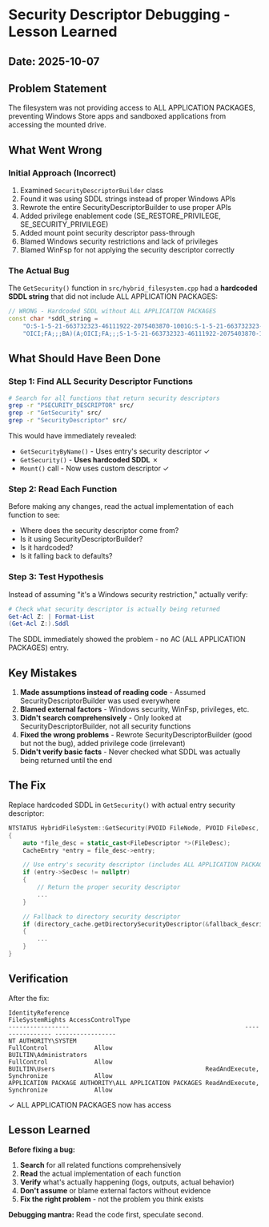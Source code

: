 # Security Descriptor Debugging - Lesson Learned

## Date: 2025-10-07

## Problem Statement

The filesystem was not providing access to ALL APPLICATION PACKAGES, preventing Windows Store apps and sandboxed applications from accessing the mounted drive.

## What Went Wrong

### Initial Approach (Incorrect)
1. Examined `SecurityDescriptorBuilder` class
2. Found it was using SDDL strings instead of proper Windows APIs
3. Rewrote the entire SecurityDescriptorBuilder to use proper APIs
4. Added privilege enablement code (SE_RESTORE_PRIVILEGE, SE_SECURITY_PRIVILEGE)
5. Added mount point security descriptor pass-through
6. Blamed Windows security restrictions and lack of privileges
7. Blamed WinFsp for not applying the security descriptor correctly

### The Actual Bug
The `GetSecurity()` function in `src/hybrid_filesystem.cpp` had a **hardcoded SDDL string** that did not include ALL APPLICATION PACKAGES:

```cpp
// WRONG - Hardcoded SDDL without ALL APPLICATION PACKAGES
const char *sddl_string =
    "O:S-1-5-21-663732323-46111922-2075403870-1001G:S-1-5-21-663732323-46111922-2075403870-1001D:(A;OICI;FA;;;SY)(A;"
    "OICI;FA;;;BA)(A;OICI;FA;;;S-1-5-21-663732323-46111922-2075403870-1001)";
```

## What Should Have Been Done

### Step 1: Find ALL Security Descriptor Functions
```bash
# Search for all functions that return security descriptors
grep -r "PSECURITY_DESCRIPTOR" src/
grep -r "GetSecurity" src/
grep -r "SecurityDescriptor" src/
```

This would have immediately revealed:
- `GetSecurityByName()` - Uses entry's security descriptor ✓
- `GetSecurity()` - **Uses hardcoded SDDL** ✗
- `Mount()` call - Now uses custom descriptor ✓

### Step 2: Read Each Function
Before making any changes, read the actual implementation of each function to see:
- Where does the security descriptor come from?
- Is it using SecurityDescriptorBuilder?
- Is it hardcoded?
- Is it falling back to defaults?

### Step 3: Test Hypothesis
Instead of assuming "it's a Windows security restriction," actually verify:
```powershell
# Check what security descriptor is actually being returned
Get-Acl Z: | Format-List
(Get-Acl Z:).Sddl
```

The SDDL immediately showed the problem - no AC (ALL APPLICATION PACKAGES) entry.

## Key Mistakes

1. **Made assumptions instead of reading code** - Assumed SecurityDescriptorBuilder was used everywhere
2. **Blamed external factors** - Windows security, WinFsp, privileges, etc.
3. **Didn't search comprehensively** - Only looked at SecurityDescriptorBuilder, not all security functions
4. **Fixed the wrong problems** - Rewrote SecurityDescriptorBuilder (good but not the bug), added privilege code (irrelevant)
5. **Didn't verify basic facts** - Never checked what SDDL was actually being returned until the end

## The Fix

Replace hardcoded SDDL in `GetSecurity()` with actual entry security descriptor:

```cpp
NTSTATUS HybridFileSystem::GetSecurity(PVOID FileNode, PVOID FileDesc, PSECURITY_DESCRIPTOR SecurityDescriptor, SIZE_T *PSecurityDescriptorSize)
{
    auto *file_desc = static_cast<FileDescriptor *>(FileDesc);
    CacheEntry *entry = file_desc->entry;

    // Use entry's security descriptor (includes ALL APPLICATION PACKAGES)
    if (entry->SecDesc != nullptr)
    {
        // Return the proper security descriptor
        ...
    }

    // Fallback to directory security descriptor
    if (directory_cache.getDirectorySecurityDescriptor(&fallback_descriptor, &fallback_size))
    {
        ...
    }
}
```

## Verification

After the fix:
```
IdentityReference                                                 FileSystemRights AccessControlType
-----------------                                                 ---------------- -----------------
NT AUTHORITY\SYSTEM                                                    FullControl             Allow
BUILTIN\Administrators                                                 FullControl             Allow
BUILTIN\Users                                          ReadAndExecute, Synchronize             Allow
APPLICATION PACKAGE AUTHORITY\ALL APPLICATION PACKAGES ReadAndExecute, Synchronize             Allow
```

✓ ALL APPLICATION PACKAGES now has access

## Lesson Learned

**Before fixing a bug:**
1. **Search** for all related functions comprehensively
2. **Read** the actual implementation of each function
3. **Verify** what's actually happening (logs, outputs, actual behavior)
4. **Don't assume** or blame external factors without evidence
5. **Fix the right problem** - not the problem you think exists

**Debugging mantra:** Read the code first, speculate second.
